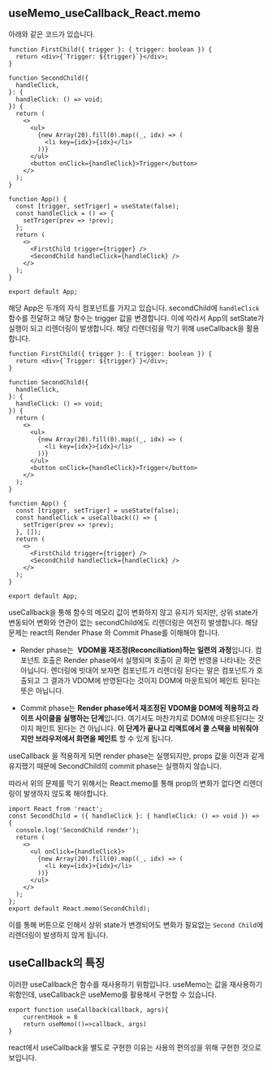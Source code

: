 ## useMemo_useCallback_React.memo

아래와 같은 코드가 있습니다. 
```tsx
function FirstChild({ trigger }: { trigger: boolean }) {
  return <div>{`Trigger: ${trigger}`}</div>;
}

function SecondChild({
  handleClick,
}: {
  handleClick: () => void;
}) {
  return (
    <>
      <ul>
        {new Array(20).fill(0).map((_, idx) => (
          <li key={idx}>{idx}</li>
        ))}
      </ul>
      <button onClick={handleClick}>Trigger</button>
    </>
  );
}

function App() {
  const [trigger, setTriger] = useState(false);
  const handleClick = () => {
    setTriger(prev => !prev);
  };
  return (
    <>
      <FirstChild trigger={trigger} />
      <SecondChild handleClick={handleClick} />
    </>
  );
}

export default App;
```
해당 App은 두개의 자식 컴포넌트를 가지고 있습니다. secondChild에 `handleClick`함수를 전달하고 해당 함수는 trigger 값을 변경합니다. 이에 따라서 App의 setState가 실행이 되고 리렌더링이 발생합니다. 해당 리렌더링을 막기 위해 useCallback을 활용합니다. 


```tsx
function FirstChild({ trigger }: { trigger: boolean }) {
  return <div>{`Trigger: ${trigger}`}</div>;
}

function SecondChild({
  handleClick,
}: {
  handleClick: () => void;
}) {
  return (
    <>
      <ul>
        {new Array(20).fill(0).map((_, idx) => (
          <li key={idx}>{idx}</li>
        ))}
      </ul>
      <button onClick={handleClick}>Trigger</button>
    </>
  );
}

function App() {
  const [trigger, setTriger] = useState(false);
  const handleClick = useCallback(() => {
    setTriger(prev => !prev);
  }, []);
  return (
    <>
      <FirstChild trigger={trigger} />
      <SecondChild handleClick={handleClick} />
    </>
  );
}

export default App;
```
useCallback을 통해 함수의 메모리 값이 변화하지 않고 유지가 되지만, 상위 state가 변동되어 변화와 연관이 없는 secondChild에도 리렌더링은 여전히 발생합니다. 해당 문제는 react의 Render Phase 와 Commit Phase를 이해해야 합니다. 

- Render phase는  **VDOM을 재조정(Reconciliation)하는 일련의 과정**입니다. 컴포넌트 호출은 Render phase에서 실행되며 호출이 곧 화면 반영을 나타내는 것은 아닙니다. 렌더링에 빗대어 보자면 컴포넌트가 리렌더링 된다는 말은 컴포넌트가 호출되고 그 결과가 VDOM에 반영된다는 것이지 DOM에 마운트되어 페인트 된다는 뜻은 아닙니다.

- Commit phase는 **Render phase에서 재조정된 VDOM을 DOM에 적용하고 라이프 사이클을 실행하는 단계**입니다. 여기서도 마찬가지로 DOM에 마운트된다는 것이지 페인트 된다는 건 아닙니다. **이 단계가 끝나고 리액트에서 콜 스택을 비워줘야지만 브라우저에서 화면을 페인트** 할 수 있게 됩니다.

useCallback 을 적용하게 되면 render phase는 실행되지만, props 값을 이전과 같게 유지했기 때문에 SecondChild의 commit phase는 실행하지 않습니다.

따라서 위의 문제를 막기 위해서는 React.memo를 통해 prop의 변화가 없다면 리렌더링이 발생하지 않도록 해야합니다.
```tsx
import React from 'react';
const SecondChild = ({ handleClick }: { handleClick: () => void }) => {
  console.log('SecondChild render');
  return (
    <>
      <ul onClick={handleClick}>
        {new Array(20).fill(0).map((_, idx) => (
          <li key={idx}>{idx}</li>
        ))}
      </ul>
    </>
  );
};
export default React.memo(SecondChild);
```
이를 통해 버튼으로 인해서 상위 state가 변경되어도 변화가 필요없는 `Second Child`에 리렌더링이 발생하지 않게 됩니다.


## useCallback의 특징
이러한 useCallback은 함수를 재사용하기 위함입니다. useMemo는 값을 재사용하기 위함인데, useCallback은 useMemo를 활용해서 구현할 수 있습니다.

```tsx
export function useCallback(callback, agrs){
    currentHook = 8
    return useMemo(()=>callback, args)
}
```

react에서 useCallback을 별도로 구현한 이유는 사용의 편의성을 위해 구현한 것으로 보입니다.